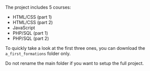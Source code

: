 The project includes 5 courses:
- HTML/CSS (part 1)
- HTML/CSS (part 2)
- JavaScript
- PHP/SQL (part 1)
- PHP/SQL (part 2)

To quickly take a look at the first three ones, you can download the `a_first_formations` folder only.

Do not rename the main folder if you want to setup the full project.
